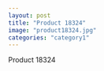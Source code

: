```yaml
---
layout: post
title: "Product 18324"
image: "product18324.jpg"
categories: "category1"
---
```

Product 18324
